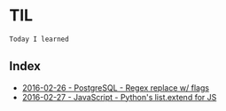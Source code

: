 TIL
====

    Today I learned


Index
------

- [2016-02-26 - PostgreSQL - Regex replace w/ flags](postgresql/regex-replace-with-flags.md)
- [2016-02-27 - JavaScript - Python's list.extend for JS](javascript/pythons-list-extend-for-js.md)


